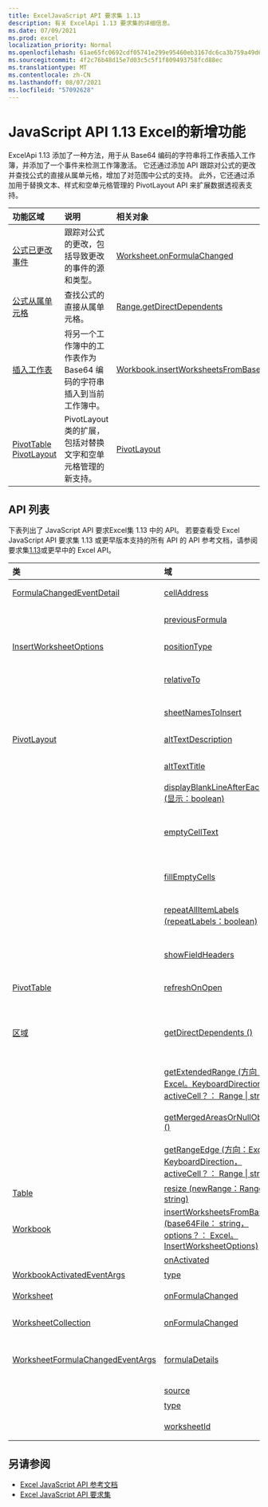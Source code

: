 ```yaml
---
title: ExcelJavaScript API 要求集 1.13
description: 有关 ExcelApi 1.13 要求集的详细信息。
ms.date: 07/09/2021
ms.prod: excel
localization_priority: Normal
ms.openlocfilehash: 61ae65fc0692cdf05741e299e95460eb3167dc6ca3b759a49d655c3a8f1bc425
ms.sourcegitcommit: 4f2c76b48d15e7d03c5c5f1f809493758fcd88ec
ms.translationtype: MT
ms.contentlocale: zh-CN
ms.lasthandoff: 08/07/2021
ms.locfileid: "57092628"
---
```

# <a name="whats-new-in-excel-javascript-api-113"></a>JavaScript API 1.13 Excel的新增功能

ExcelApi 1.13 添加了一种方法，用于从 Base64 编码的字符串将工作表插入工作簿，并添加了一个事件来检测工作簿激活。 它还通过添加 API 跟踪对公式的更改并查找公式的直接从属单元格，增加了对范围中公式的支持。 此外，它还通过添加用于替换文本、样式和空单元格管理的 PivotLayout API 来扩展数据透视表支持。

| 功能区域 | 说明 | 相关对象 |
|:--- |:--- |:--- |
| [公式已更改事件](../../excel/excel-add-ins-worksheets.md#detect-formula-changes) | 跟踪对公式的更改，包括导致更改的事件的源和类型。 | [Worksheet.onFormulaChanged](/javascript/api/excel/excel.worksheet#onFormulaChanged)|
| [公式从属单元格](../../excel/excel-add-ins-ranges-precedents-dependents.md#get-the-direct-dependents-of-a-formula) | 查找公式的直接从属单元格。 | [Range.getDirectDependents](/javascript/api/excel/excel.range#getDirectDependents__) |
| [插入工作表](../../excel//excel-add-ins-workbooks.md#insert-a-copy-of-an-existing-workbook-into-the-current-one) | 将另一个工作簿中的工作表作为 Base64 编码的字符串插入到当前工作簿中。 | [Workbook.insertWorksheetsFromBase64](/javascript/api/excel/excel.workbook#insertWorksheetsFromBase64_base64File__options_) |
| [PivotTable PivotLayout](../../excel/excel-add-ins-pivottables.md#other-pivotlayout-functions) | PivotLayout 类的扩展，包括对替换文字和空单元格管理的新支持。 | [PivotLayout](/javascript/api/excel/excel.pivotlayout) |

## <a name="api-list"></a>API 列表

下表列出了 JavaScript API 要求Excel集 1.13 中的 API。 若要查看受 Excel JavaScript API 要求集 1.13 或更早版本支持的所有 API 的 API 参考文档，请参阅要求集[1.13](/javascript/api/excel?view=excel-js-1.13&preserve-view=true)或更早中的 Excel API。

| 类 | 域 | 说明 |
|:---|:---|:---|
|[FormulaChangedEventDetail](/javascript/api/excel/excel.formulachangedeventdetail)|[cellAddress](/javascript/api/excel/excel.formulachangedeventdetail#cellAddress)|包含已更改公式的单元格的地址。|
||[previousFormula](/javascript/api/excel/excel.formulachangedeventdetail#previousFormula)|表示上一个公式，在更改之前。|
|[InsertWorksheetOptions](/javascript/api/excel/excel.insertworksheetoptions)|[positionType](/javascript/api/excel/excel.insertworksheetoptions#positionType)|新工作表的当前工作簿中的插入位置。|
||[relativeTo](/javascript/api/excel/excel.insertworksheetoptions#relativeTo)|引用参数的当前工作簿中的 `WorksheetPositionType` 工作表。|
||[sheetNamesToInsert](/javascript/api/excel/excel.insertworksheetoptions#sheetNamesToInsert)|要插入的单个工作表的名称。|
|[PivotLayout](/javascript/api/excel/excel.pivotlayout)|[altTextDescription](/javascript/api/excel/excel.pivotlayout#altTextDescription)|数据透视表的替换文字说明。|
||[altTextTitle](/javascript/api/excel/excel.pivotlayout#altTextTitle)|数据透视表的替换文字标题。|
||[displayBlankLineAfterEachItem (显示：boolean) ](/javascript/api/excel/excel.pivotlayout#displayBlankLineAfterEachItem_display_)|设置是否在每一项后显示一个空行。|
||[emptyCellText](/javascript/api/excel/excel.pivotlayout#emptyCellText)|如果 为 ，则自动填充到数据透视表中任何空单元格中的文本 `fillEmptyCells == true` 。|
||[fillEmptyCells](/javascript/api/excel/excel.pivotlayout#fillEmptyCells)|指定是否应该使用 填充数据透视表中的空单元格 `emptyCellText` 。|
||[repeatAllItemLabels (repeatLabels：boolean) ](/javascript/api/excel/excel.pivotlayout#repeatAllItemLabels_repeatLabels_)|设置数据透视表中所有字段的"重复所有项目标签"设置。|
||[showFieldHeaders](/javascript/api/excel/excel.pivotlayout#showFieldHeaders)|指定数据透视表是否显示字段标题 (字段标题和筛选器下拉列表) 。|
|[PivotTable](/javascript/api/excel/excel.pivottable)|[refreshOnOpen](/javascript/api/excel/excel.pivottable#refreshOnOpen)|指定工作簿打开时数据透视表是否刷新。|
|[区域](/javascript/api/excel/excel.range)|[getDirectDependents () ](/javascript/api/excel/excel.range#getDirectDependents__)|返回一个对象，该对象表示包含同一工作表或多个工作表中单元格的所有直接从属 `WorkbookRangeAreas` 单元格的范围。|
||[getExtendedRange (方向：Excel。KeyboardDirection， activeCell？： Range \| string) ](/javascript/api/excel/excel.range#getExtendedRange_direction__activeCell_)|返回一个 range 对象，该对象包括当前区域以及区域边缘，根据提供的方向。|
||[getMergedAreasOrNullObject () ](/javascript/api/excel/excel.range#getMergedAreasOrNullObject__)|返回一个 RangeAreas 对象，该对象代表此范围中的合并区域。|
||[getRangeEdge (方向：Excel。KeyboardDirection， activeCell？： Range \| string) ](/javascript/api/excel/excel.range#getRangeEdge_direction__activeCell_)|返回一个 range 对象，该对象是数据区域的边缘单元格，对应于提供的方向。|
|[Table](/javascript/api/excel/excel.table)|[resize (newRange：Range \| string) ](/javascript/api/excel/excel.table#resize_newRange_)|将表格调整到新区域。|
|[Workbook](/javascript/api/excel/excel.workbook)|[insertWorksheetsFromBase64 (base64File： string， options？： Excel。InsertWorksheetOptions) ](/javascript/api/excel/excel.workbook#insertWorksheetsFromBase64_base64File__options_)|将源工作簿中的指定工作表插入到当前工作簿中。|
||[onActivated](/javascript/api/excel/excel.workbook#onActivated)|在激活工作簿时发生。|
|[WorkbookActivatedEventArgs](/javascript/api/excel/excel.workbookactivatedeventargs)|[type](/javascript/api/excel/excel.workbookactivatedeventargs#type)|获取事件的类型。|
|[Worksheet](/javascript/api/excel/excel.worksheet)|[onFormulaChanged](/javascript/api/excel/excel.worksheet#onFormulaChanged)|在此工作表中更改一个或多个公式时发生。|
|[WorksheetCollection](/javascript/api/excel/excel.worksheetcollection)|[onFormulaChanged](/javascript/api/excel/excel.worksheetcollection#onFormulaChanged)|在此集合的任何工作表中更改一个或多个公式时发生。|
|[WorksheetFormulaChangedEventArgs](/javascript/api/excel/excel.worksheetformulachangedeventargs)|[formulaDetails](/javascript/api/excel/excel.worksheetformulachangedeventargs#formulaDetails)|获取对象 `FormulaChangedEventDetail` 数组，其中包含有关所有已更改公式的详细信息。|
||[source](/javascript/api/excel/excel.worksheetformulachangedeventargs#source)|事件的源。|
||[type](/javascript/api/excel/excel.worksheetformulachangedeventargs#type)|获取事件的类型。|
||[worksheetId](/javascript/api/excel/excel.worksheetformulachangedeventargs#worksheetId)|获取公式发生更改的工作表的 ID。|

## <a name="see-also"></a>另请参阅

- [Excel JavaScript API 参考文档](/javascript/api/excel?view=excel-js-1.13&preserve-view=true)
- [Excel JavaScript API 要求集](excel-api-requirement-sets.md)
